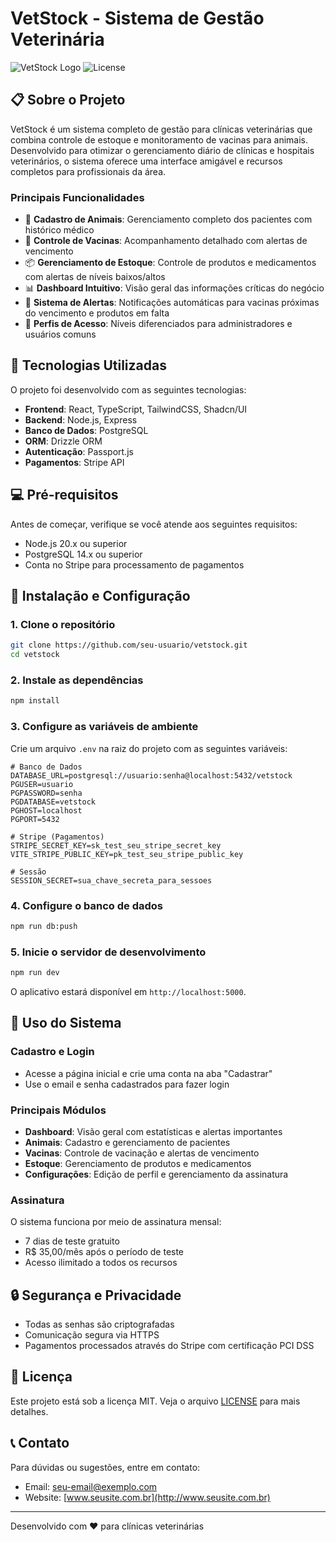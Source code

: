 # VetStock - Sistema de Gestão Veterinária

![VetStock Logo](https://img.shields.io/badge/VetStock-Sistema%20de%20Gest%C3%A3o%20Veterin%C3%A1ria-blue)
![License](https://img.shields.io/badge/license-MIT-green)

## 📋 Sobre o Projeto

VetStock é um sistema completo de gestão para clínicas veterinárias que combina controle de estoque e monitoramento de vacinas para animais. Desenvolvido para otimizar o gerenciamento diário de clínicas e hospitais veterinários, o sistema oferece uma interface amigável e recursos completos para profissionais da área.

### Principais Funcionalidades

- 🐾 **Cadastro de Animais**: Gerenciamento completo dos pacientes com histórico médico
- 💉 **Controle de Vacinas**: Acompanhamento detalhado com alertas de vencimento
- 📦 **Gerenciamento de Estoque**: Controle de produtos e medicamentos com alertas de níveis baixos/altos
- 📊 **Dashboard Intuitivo**: Visão geral das informações críticas do negócio
- 🔔 **Sistema de Alertas**: Notificações automáticas para vacinas próximas do vencimento e produtos em falta
- 👥 **Perfis de Acesso**: Níveis diferenciados para administradores e usuários comuns

## 🚀 Tecnologias Utilizadas

O projeto foi desenvolvido com as seguintes tecnologias:

- **Frontend**: React, TypeScript, TailwindCSS, Shadcn/UI
- **Backend**: Node.js, Express
- **Banco de Dados**: PostgreSQL
- **ORM**: Drizzle ORM
- **Autenticação**: Passport.js
- **Pagamentos**: Stripe API

## 💻 Pré-requisitos

Antes de começar, verifique se você atende aos seguintes requisitos:

- Node.js 20.x ou superior
- PostgreSQL 14.x ou superior
- Conta no Stripe para processamento de pagamentos

## 🔧 Instalação e Configuração

### 1. Clone o repositório
```bash
git clone https://github.com/seu-usuario/vetstock.git
cd vetstock
```

### 2. Instale as dependências
```bash
npm install
```

### 3. Configure as variáveis de ambiente
Crie um arquivo `.env` na raiz do projeto com as seguintes variáveis:

```
# Banco de Dados
DATABASE_URL=postgresql://usuario:senha@localhost:5432/vetstock
PGUSER=usuario
PGPASSWORD=senha
PGDATABASE=vetstock
PGHOST=localhost
PGPORT=5432

# Stripe (Pagamentos)
STRIPE_SECRET_KEY=sk_test_seu_stripe_secret_key
VITE_STRIPE_PUBLIC_KEY=pk_test_seu_stripe_public_key

# Sessão
SESSION_SECRET=sua_chave_secreta_para_sessoes
```

### 4. Configure o banco de dados
```bash
npm run db:push
```

### 5. Inicie o servidor de desenvolvimento
```bash
npm run dev
```

O aplicativo estará disponível em `http://localhost:5000`.

## 📱 Uso do Sistema

### Cadastro e Login
- Acesse a página inicial e crie uma conta na aba "Cadastrar"
- Use o email e senha cadastrados para fazer login

### Principais Módulos
- **Dashboard**: Visão geral com estatísticas e alertas importantes
- **Animais**: Cadastro e gerenciamento de pacientes
- **Vacinas**: Controle de vacinação e alertas de vencimento
- **Estoque**: Gerenciamento de produtos e medicamentos
- **Configurações**: Edição de perfil e gerenciamento da assinatura

### Assinatura
O sistema funciona por meio de assinatura mensal:
- 7 dias de teste gratuito
- R$ 35,00/mês após o período de teste
- Acesso ilimitado a todos os recursos

## 🔒 Segurança e Privacidade

- Todas as senhas são criptografadas
- Comunicação segura via HTTPS
- Pagamentos processados através do Stripe com certificação PCI DSS

## 📝 Licença

Este projeto está sob a licença MIT. Veja o arquivo [LICENSE](LICENSE) para mais detalhes.

## 📞 Contato

Para dúvidas ou sugestões, entre em contato:

- Email: seu-email@exemplo.com
- Website: [www.seusite.com.br](http://www.seusite.com.br)

---

Desenvolvido com ❤️ para clínicas veterinárias